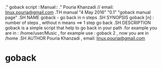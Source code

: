 .\" goback script ::Manual::
.\" Pouria Khanzadi // email:  linux.pouria@gmail.com
.TH manual "4 May 2016" "0.1" "goback manual page"
.SH NAME 
goback \- go back in n steps
.SH SYNOPSIS
goback [n] : number of steps , without n means ==> 1 step go back 
.SH DESCRIPTION
goback is a simple script that help to go back in your path .for example 
you are in : /home/user/Music , for example use : goback 2 , now you are in /home
.SH AUTHOR
Pouria Khanzadi , email:  linux.pouria@gmail.com
# goback
